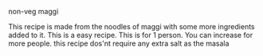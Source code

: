 non-veg maggi

This recipe is made from the noodles of maggi with some more ingredients added to it.
This is a easy recipe.
This is for 1 person. You can increase for more people.
this recipe dos'nt require any extra salt as the masala 